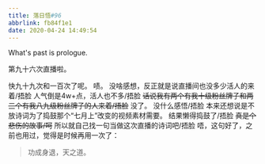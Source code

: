 ```yaml
---
title: 落日悟#96
abbrlink: fb84f1e1
date: 2020-04-24 14:49:54
---
```

What's past is prologue.

<!--more-->第九十六次直播啦。
快九十九次和一百次了呢。
啧。
没啥感想，反正就是说直播间也没多少活人的来着/捂脸
人气倒是4w+点，活人也不多/捂脸
~~话说我有两个有我十级粉丝牌子和两三个有我八九级粉丝牌子的人来着/捂脸~~
没了。
没什么感悟/捂脸
本来还想说是不放诗词为了捣鼓那个“七月上”改变的视频素材需要。
结果懒得捣鼓了/捂脸
~~真是个悲伤的故事/呵~~
所以就自己找一句当做这次直播的诗词吧/捂脸
唔，这句好了，之前也用过，觉得是时候再用一次了：

> 功成身退，天之道。